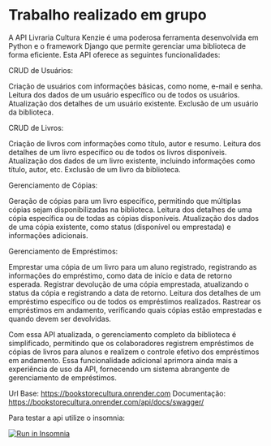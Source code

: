 # Trabalho realizado em grupo

A API Livraria Cultura Kenzie é uma poderosa ferramenta desenvolvida em Python e o framework Django que permite gerenciar uma biblioteca de forma eficiente. Esta API oferece as seguintes funcionalidades:

CRUD de Usuários:

Criação de usuários com informações básicas, como nome, e-mail e senha.
Leitura dos dados de um usuário específico ou de todos os usuários.
Atualização dos detalhes de um usuário existente.
Exclusão de um usuário da biblioteca.

CRUD de Livros:

Criação de livros com informações como título, autor e resumo.
Leitura dos detalhes de um livro específico ou de todos os livros disponíveis.
Atualização dos dados de um livro existente, incluindo informações como título, autor, etc.
Exclusão de um livro da biblioteca.

Gerenciamento de Cópias:

Geração de cópias para um livro específico, permitindo que múltiplas cópias sejam disponibilizadas na biblioteca.
Leitura dos detalhes de uma cópia específica ou de todas as cópias disponíveis.
Atualização dos dados de uma cópia existente, como status (disponível ou emprestada) e informações adicionais.

Gerenciamento de Empréstimos:

Emprestar uma cópia de um livro para um aluno registrado, registrando as informações do empréstimo, como data de início e data de retorno esperada.
Registrar devolução de uma cópia emprestada, atualizando o status da cópia e registrando a data de retorno.
Leitura dos detalhes de um empréstimo específico ou de todos os empréstimos realizados.
Rastrear os empréstimos em andamento, verificando quais cópias estão emprestadas e quando devem ser devolvidas.

Com essa API atualizada, o gerenciamento completo da biblioteca é simplificado, permitindo que os colaboradores registrem empréstimos de cópias de livros para alunos e realizem o controle efetivo dos empréstimos em andamento. Essa funcionalidade adicional aprimora ainda mais a experiência de uso da API, fornecendo um sistema abrangente de gerenciamento de empréstimos.

Url Base: https://bookstorecultura.onrender.com
Documentação: https://bookstorecultura.onrender.com/api/docs/swagger/

Para testar a api utilize o insomnia:

<a href="https://insomnia.rest/run/?label=Livraria%20Cultura%20Kenzie&uri=https%3A%2F%2Fdrive.google.com%2Ffile%2Fd%2F11X0XAz1xFqY1HBpUax9k2FBFpmL7hgoI%2Fview%3Fusp%3Dsharing" target="_blank"><img src="https://insomnia.rest/images/run.svg" alt="Run in Insomnia"></a>
